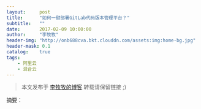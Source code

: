 ```yaml
---
layout:     post
title:      "如何一键部署GitLab代码版本管理平台？"
subtitle:   ""
date:       2017-02-09 10:00:00
author:     "李牧牧"
header-img: "http://onb688cva.bkt.clouddn.com/assets:img:home-bg.jpg"
header-mask: 0.1
catalog:    true
tags:
    - 阿里云
    - 混合云
---
```


> 本文发布于 [李牧牧的博客](http://limumu.me) 转载请保留链接 ;)



摘要：

> 







